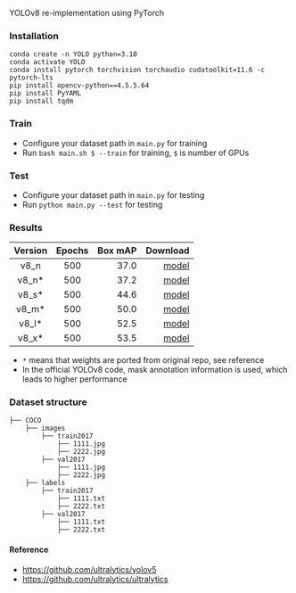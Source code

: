 YOLOv8 re-implementation using PyTorch

### Installation

```
conda create -n YOLO python=3.10
conda activate YOLO
conda install pytorch torchvision torchaudio cudatoolkit=11.6 -c pytorch-lts
pip install opencv-python==4.5.5.64
pip install PyYAML
pip install tqdm
```

### Train

* Configure your dataset path in `main.py` for training
* Run `bash main.sh $ --train` for training, `$` is number of GPUs

### Test

* Configure your dataset path in `main.py` for testing
* Run `python main.py --test` for testing

### Results

| Version | Epochs | Box mAP |                                                                                  Download |
|:-------:|:------:|--------:|------------------------------------------------------------------------------------------:|
|  v8_n   |  500   |    37.0 |                                                                [model](./weights/best.pt) |
|  v8_n*  |  500   |    37.2 | [model](https://github.com/jahongir7174/YOLOv8-pt/releases/download/v0.0.1-alpha/v8_n.pt) |
|  v8_s*  |  500   |    44.6 | [model](https://github.com/jahongir7174/YOLOv8-pt/releases/download/v0.0.1-alpha/v8_s.pt) |
|  v8_m*  |  500   |    50.0 | [model](https://github.com/jahongir7174/YOLOv8-pt/releases/download/v0.0.1-alpha/v8_m.pt) |
|  v8_l*  |  500   |    52.5 | [model](https://github.com/jahongir7174/YOLOv8-pt/releases/download/v0.0.1-alpha/v8_l.pt) |
|  v8_x*  |  500   |    53.5 | [model](https://github.com/jahongir7174/YOLOv8-pt/releases/download/v0.0.1-alpha/v8_x.pt) |

* `*` means that weights are ported from original repo, see reference
* In the official YOLOv8 code, mask annotation information is used, which leads to higher performance

### Dataset structure

    ├── COCO 
        ├── images
            ├── train2017
                ├── 1111.jpg
                ├── 2222.jpg
            ├── val2017
                ├── 1111.jpg
                ├── 2222.jpg
        ├── labels
            ├── train2017
                ├── 1111.txt
                ├── 2222.txt
            ├── val2017
                ├── 1111.txt
                ├── 2222.txt

#### Reference

* https://github.com/ultralytics/yolov5
* https://github.com/ultralytics/ultralytics




